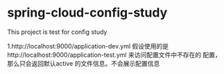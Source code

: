 # spring-cloud-config-study
This project is test for config study


1.http://localhost:9000/application-dev.yml 
  假设使用的是http://localhost:9000/application-test.yml 来访问配置文件中不存在的 配置，那么只会返回默认active 的文件信息。不会展示配置信息
